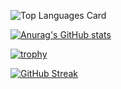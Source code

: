 <!--
**ArthurGasparin/ArthurGasparin** is a ✨ _special_ ✨ repository because its `README.md` (this file) appears on your GitHub profile.

Here are some ideas to get you started:

- 🔭 I’m currently working on ...
- 🌱 I’m currently learning ...
- 👯 I’m looking to collaborate on ...
- 🤔 I’m looking for help with ...
- 💬 Ask me about ...
- 📫 How to reach me: ...
- 😄 Pronouns: ...
- ⚡ Fun fact: ...
-->

![Top Languages Card](https://github-readme-stats.vercel.app/api/top-langs/?username=ArthurGasparin&layout=compact)

[![Anurag's GitHub stats](https://github-readme-stats.vercel.app/api?username=ArthurGasparin&count_private=true&theme=dracula)](https://github.com/anuraghazra/github-readme-stats)

[![trophy](https://github-profile-trophy.vercel.app/?username=ArthurGasparin&theme=dracula)](https://github.com/ryo-ma/github-profile-trophy)

[![GitHub Streak](https://github-readme-streak-stats.herokuapp.com/?user=ArthurGasparin&theme=dracula)](https://git.io/streak-stats)



